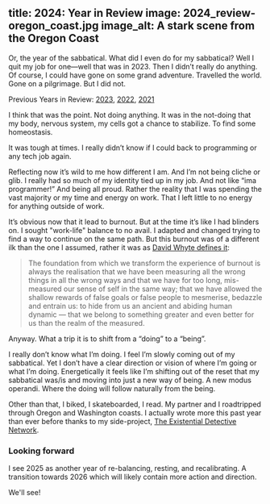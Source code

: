 title: 2024: Year in Review
image: 2024_review-oregon_coast.jpg
image_alt: A stark scene from the Oregon Coast
---

Or, the year of the sabbatical. What did I even do for my sabbatical? Well I quit my job for one—well that was in 2023. Then I didn’t really do anything. Of course, I could have gone on some grand adventure. Travelled the world. Gone on a pilgrimage. But I did not.

Previous Years in Review: [2023](https://staydecent.ca/blog/2023-year-in-review/), [2022](https://staydecent.ca/blog/2022-year-in-review/), [2021](https://staydecent.ca/blog/2021-year-in-review/)

I think that was the point. Not doing anything. It was in the not-doing that my body, nervous system, my cells got a chance to stabilize. To find some homeostasis. 

It was tough at times. I really didn’t know if I could back to programming or any tech job again. 

Reflecting now it’s wild to me how different I am. And I’m not being cliche or glib. I really had so much of my identity tied up in my job. And not like “ima programmer!” And being all proud. Rather the reality that I was spending the vast majority or my time and energy on work. That I left little to no energy for anything outside of work. 

It’s obvious now that it lead to burnout. But at the time it’s like I had blinders on. I sought "work-life" balance to no avail. I adapted and changed trying to find a way to continue on the same path. But this burnout was of a different ilk than the one I assumed, rather it was as [David Whyte defines it](https://www.themarginalian.org/2024/12/30/david-whyte-burnout/):

> The foundation from which we transform the experience of burnout is always the realisation that we have been measuring all the wrong things in all the wrong ways and that we have for too long, mis-measured our sense of self in the same way; that we have allowed the shallow rewards of false goals or false people to mesmerise, bedazzle and entrain us: to hide from us an ancient and abiding human dynamic — that we belong to something greater and even better for us than the realm of the measured.

Anyway. What a trip it is to shift from a “doing” to a “being”. 

I really don’t know what I’m doing. I feel I’m slowly coming out of my sabbatical. Yet I don’t have a clear direction or vision of where I’m going or what I’m doing. Energetically it feels like I’m shifting out of the reset that my sabbatical was/is and moving into just a new way of being. A new modus operandi. Where the doing will follow naturally from the being. 

Other than that, I biked, I skateboarded, I read. My partner and I roadtripped through Oregon and Washington coasts. I actually wrote more this past year than ever before thanks to my side-project, [The Existential Detective Network](https://tednet.org).

### Looking forward

I see 2025 as another year of re-balancing, resting, and recalibrating. A transition towards 2026 which will likely contain more action and direction.

We'll see!


